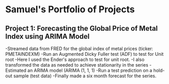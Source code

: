 # Samuel's Portfolio of Projects

## Project 1: Forecasting the Global Price of Metal Index using ARIMA Model
-Streamed data from FRED for the global index of metal prices (ticker: PMETAINDEXM)
-Run an Augmented Dicky Fuller test (ADF) to test for Unit root
-Here I used the Ender's approach to test for unit root.
-I also transformed the data as needed to achieve stationarity in the series
-Estimated an ARIMA model (ARIMA (1, 1, 1)
-Run a test prediction on a hold-out sample (test data)
-Finally made a six month forecast for the series.
